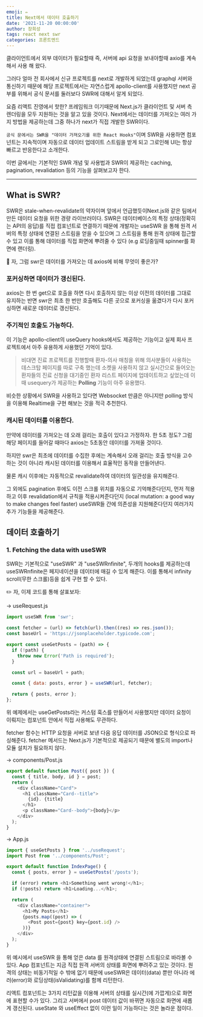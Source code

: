 ```yaml
---
emoji: ✏️
title: Next에서 데이터 호출하기
date: '2021-11-20 00:00:00'
author: 장희성
tags: react next swr
categories: 프론트엔드
---
```


클라이언트에서 외부 데이터가 필요할때 즉, 서버에 api 요청을 보내야할때 axio를 계속해서 사용 해 왔다.

그러다 얼마 전 회사에서 신규 프로젝트를 next로 개발하게 되었는데 graphql 서버와 통신하기 때문에 해당 프로젝트에서는 자연스럽게 apollo-client를 사용했지만 next 공부를 위해서 공식 문서를 둘러보다 SWR에 대해서 알게 되었다.

요즘 리액트 진영에서 핫한? 프레임워크 이기때문에 Next.js가 클라이언트 및 서버 측 렌더링을 모두 지원하는 것을 알고 있을 것이다. Next에서는 데이터를 가져오는 여러 가지 방법을 제공하는데 그중 하나가 next가 직접 개발한 SWR이다.

`공식 문에서는 SWR을 "데이터 가져오기를 위한 React Hooks"`이며 SWR을 사용하면 컴포넌트는 지속적이며 자동으로 데이터 업데이트 스트림을 받게 되고 그로인해 UI는 항상 빠르고 반응한다고 소개한다.

이번 글에서는 기본적인 SWR 개념 및 사용법과 SWR이 제공하는 caching, pagination, revalidation 등의 기능을 살펴보고자 한다.

<hr/>

## What is SWR?

SWR은 stale-when-revalidate의 약자이며 앞에서 언급했듯이Next.js와 같은 팀에서 만든 데이터 요청을 위한 경량 라이브러이다. SWR은 데이터베이스의 특정 상태(정확히는 API의 응답)를 직접 컴포넌트로 연결하기 때문에 개발자는 useSWR 을 통해 원격 서버의 특정 상태에 연결된 스트림을 얻을 수 있으며 그 스트림을 통해 원격 상태에 접근할 수 있고 이를 통해 데이터를 직접 화면에 뿌려줄 수 있다 (e.g 로딩중일때 spinner를 화면에 랜더링).

🤔 자, 그럼 swr은 데이터를 가져오는 데 axios에 비해 무엇이 좋은가?

### 포커싱하면 데이터가 갱신된다.

axios는 한 번 get으로 호출을 하면 다시 호출하지 않는 이상 이전의 데이터를 그대로 유지하는 반면 swr은 최초 한 번만 호출해도 다른 곳으로 포커싱을 옮겼다가 다시 포커싱하면 새로운 데이터로 갱신된다.

### 주기적인 호출도 가능하다.

이 기능은 apollo-client의 useQuery hooks에서도 제공하는 기능이고 실제 회사 프로젝트에서 아주 유용하게 사용했던 기억이 있다.

> 비대면 진료 프로젝트를 진행할때 환자-의사 매칭을 위해 의사분들이 사용하는 데스크탑 페이지를 따로 구축 했는데 소켓을 사용하지 않고 실시간으로 들어오는 환자들의 진료 신청을 대기중인 환자 리스트 페이지에 업데이트하고 싶었는데 이때 usequery가 제공하는 **Polling** 기능이 아주 유용했다.

비슷한 상황에서 SWR을 사용하고 있다면 Websocket 만큼은 아니지만 polling 방식을 이용해 Realtime을 구현 해보는 것을 적극 추천한다.

### 캐시된 데이터를 이용한다.

만약에 데이터를 가져오는 데 오래 걸리는 호출이 있다고 가정하자. 한 5초 정도? 그럼 해당 페이지를 들어갈 때마다 axios는 5초동안 데이터를 가져올 것이다.

하지만 swr은 최초에 데이터를 수집한 후에는 계속해서 오래 걸리는 호출 방식을 고수하는 것이 아니라 캐시된 데이터를 이용해서 효율적인 동작을 만들어낸다.

물론 캐시 이후에는 자동적으로 revalidate하여 데이터의 일관성을 유지해준다.

그 외에도 pagination 후에도 이전 스크롤 위치를 자동으로 기억해준다던지, 먼저 적용하고 이후 revalidation에서 규칙을 적용시켜준다던지 (local mutation: a good way to make changes feel faster) useSWR들 간에 의존성을 지원해준다던지 여러가지 추가 기능들을 제공해준다.

## 데이터 호출하기

### 1. Fetching the data with useSWR

SWR는 기본적으로 "useSWR" 과 "useSWRnfinite", 두개의 hooks를 제공하는데 useSWRnfinite은 페지네이션을 데이터에 매길 수 있게 해준다. 이를 통해서 infinity scroll(무한 스크롤)등을 쉽게 구현 할 수 있다.

✏️ 자, 이제 코드를 통해 살표보자:

-> useRequest.js

```javascript
import useSWR from 'swr';

const fetcher = (url) => fetch(url).then((res) => res.json());
const baseUrl = 'https://jsonplaceholder.typicode.com';

export const useGetPosts = (path) => {
  if (!path) {
    throw new Error('Path is required');
  }

  const url = baseUrl + path;

  const { data: posts, error } = useSWR(url, fetcher);

  return { posts, error };
};
```

위 예제에서는 useGetPosts라는 커스텀 훅스를 만들어서 사용했지만 데이터 요청이 이뤄지는 컴포넌트 안에서 직접 사용해도 무관하다.

fetcher 함수는 HTTP 요청을 서버로 보낸 다음 응답 데이터를 JSON으로 형식으로 파싱해준다. fetcher 메서드는 Next.js가 기본적으로 제공되기 때문에 별도의 import나 모듈 설치가 필요하지 않다.

-> components/Post.js

```javascript
export default function Post({ post }) {
  const { title, body, id } = post;
  return (
    <div className="Card">
      <h1 className="Card--title">
        {id}. {title}
      </h1>
      <p className="Card--body">{body}</p>
    </div>
  );
}
```

-> App.js

```javascript
import { useGetPosts } from '../useRequest';
import Post from '../components/Post';

export default function IndexPage() {
  const { posts, error } = useGetPosts('/posts');

  if (error) return <h1>Something went wrong!</h1>;
  if (!posts) return <h1>Loading...</h1>;

  return (
    <div className="container">
      <h1>My Posts</h1>
      {posts.map((post) => (
        <Post post={post} key={post.id} />
      ))}
    </div>
  );
}
```

위 예시에서 useSWR 을 통해 얻은 data 를 원격상태에 연결된 스트림으로 바라볼 수 있다. App 컴포넌트는 지금 직접 원격 서버의 상태를 화면에 뿌려주고 있는 것이다. 원격의 상태는 비동기적일 수 밖에 없기 때문에 useSWR은 데이터(data) 뿐만 아니라 에러(error)와 로딩상태(isValidating)를 함께 리턴한다.

리액트 컴포넌트는 3가지 리턴값을 이용해 서버의 상태를 실시간(에 가깝게)으로 화면에 표현할 수가 있다. 그리고 서버에서 post 데이터 값이 바뀌면 자동으로 화면에 새롭게 갱신된다. useState 와 useEffect 없이 이런 일이 가능하다는 것은 놀라운 점이다.

```toc

```
